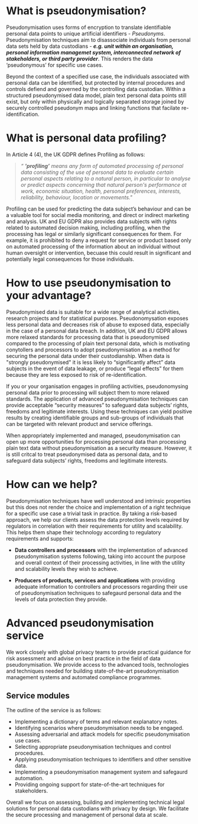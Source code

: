 # What is pseudonymisation?
Pseudonymisation uses forms of encryption to translate identifiable personal data points to unique artificial identifiers - _Pseudonyms_. Pseudonymisation techniques aim to disassociate individuals from personal data sets held by data custodians - _**e.g. unit within an organisation, personal information managemet system, interconnected network of stakeholders, or third party provider**_. This renders the data ‘pseudonymous’ for specific use cases. 

Beyond the context of a specified use case, the individuals associated with personal data can be identified, but protected by internal procedures and controls defiend and governed by the controlling data custodian. Within a structured pseudonymised data model, plain text personal data points still exist, but only within physically and logically separated storage joined by securely controlled pseudonym maps and linking functions that facilate re-identification.

# What is personal data profiling?
In Article 4 (4), the UK GDPR defines Profiling as follows:
> _“ **'profiling’** means any form of automated processing of personal data consisting of the use of personal data to evaluate certain personal aspects relating to a natural person, in particular to analyse or predict aspects concerning that natural person's performance at work, economic situation, health, personal preferences, interests, reliability, behaviour, location or movements."_

Profiling can be used for predicting the data subject’s behaviour and can be a valuable tool for social media monitoring, and direct or indirect marketing and analysis. UK and EU GDPR also provides data subjects with rights related to automated decision making, including profiling, when the processing has legal or similarly significant consequences for them. For example, it is prohibited to deny a request for service or product based only on automated processing of the information about an individual without human oversight or intervention, becuase this could result in significant and potentially legal consequences for those individuals. 

# How to use pseudonymisation to your advantage?
Pseudonymised data is suitable for a wide range of analytical activities, research projects and for statistical purposes. Pseudonomysation exposes less personal data and decreases risk of abuse to exposed data, especially in the case of a personal data breach. In addition, UK and EU GDPR allows more relaxed standards for processing data that is pseudonymised compared to the processing of plain text personal data, which is motivating conytollers and processors to adopt pseudonymisation as a method for securing the personal data under their custodianship. When data is "strongly pseudonymised" it is less likely to “significantly affect” data subjects in the event of data leakage, or produce “legal effects” for them because they are less exposed to risk of re-identification.

If you or your organisation engages in profiling activities, pseudonomysing personal data prior to processing will subject them to more relaxed standards. The application of advanced pseudonymisation techniques can provide acceptable “security measures” to safeguard data subjects’ rights, freedoms and legitimate interests. Using these techniques can yield positive results by creating identifiable groups and sub-groups of individuals that can be targeted with relevant product and service offerings.

When appropriately implemented and managed, pseudonymisation can open up more opportunities for processing personal data than processing plain text data without pseudonymisation as a security measure. However, it is still critcal to treat pseudonymised data as personal data, and to safeguard data subjects’ rights, freedoms and legitimate interests.

# How can we help?
Pseudonymisation techniques have well understood and intrinsic properties but this does not render the choice and implementation of a right technique for a specific use case a trivial task in practice. By taking a risk-based approach, we help our clients assess the data protection levels required by regulators in correlation with their requirements for utility and scalability. This helps them shape their technology according to regulatory requirements and supports:

* **Data controllers and processors** with the implementation of advanced pseudonymisation systems following, taking into account the purpose and overall context of their processing activities, in line with the utility and scalability levels they wish to achieve.

* **Producers of products, services and applications** with providing adequate information to controllers and processors regarding their use of pseudonymisation techniques to safegaurd personal data and the levels of data protection they provide.

# Advanced pseudonymisation service
We work closely with global privacy teams to provide practical guidance for risk assessment and advise on best practice in the field of data pseudonymisation. We provide access to the advanced tools, technologies and techniques needed for building state-of-the-art pseudonymisation management systems and automated compliance programmes.

## Service modules
The outline of the service is as follows:

- Implementing a dictionary of terms and relevant explanatory notes.
- Identifying scenarios where pseudonymisation needs to be engaged.
- Assessing adversarial and attack models for specific pseudonymisation use cases.
- Selecting appropriate pseudonymisation techniques and control procedures.
- Applying pseudonymisation techniques to identifiers and other sensitive data.
- Implementing a pseudonymisation management system and safegaurd automation.
- Providing ongoing support for state-of-the-art techniques for stakeholders.

Overall we focus on assessing, building and implementing technical legal solutions for personal data custodians with privacy by design. We facilitate the secure processing and management of personal data at scale.

